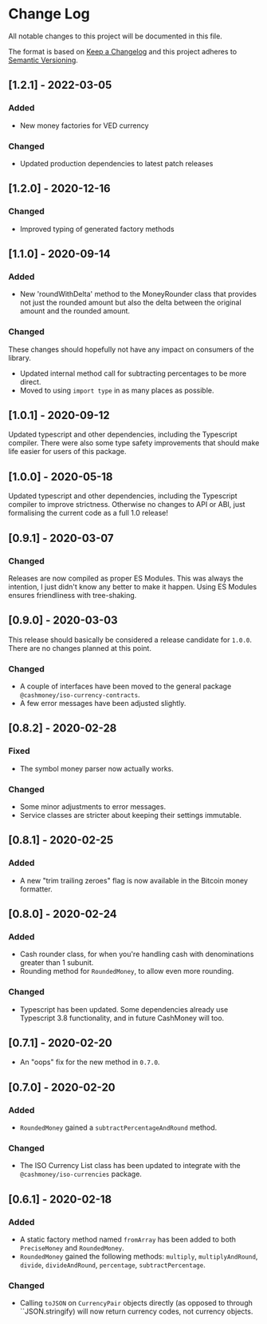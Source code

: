 # Change Log

All notable changes to this project will be documented in this file.

The format is based on [Keep a Changelog](https://keepachangelog.com/en/1.0.0/)
and this project adheres to [Semantic Versioning](https://semver.org/spec/v2.0.0.html).

## [1.2.1] - 2022-03-05

### Added

- New money factories for VED currency

### Changed

- Updated production dependencies to latest patch releases

## [1.2.0] - 2020-12-16

### Changed

- Improved typing of generated factory methods

## [1.1.0] - 2020-09-14

### Added

- New 'roundWithDelta' method to the MoneyRounder class that provides not just the rounded amount
  but also the delta between the original amount and the rounded amount.

### Changed

These changes should hopefully not have any impact on consumers of the library.

- Updated internal method call for subtracting percentages to be more direct.
- Moved to using ``import type`` in as many places as possible.

## [1.0.1] - 2020-09-12

Updated typescript and other dependencies, including the Typescript compiler. There were also some
type safety improvements that should make life easier for users of this package.

## [1.0.0] - 2020-05-18

Updated typescript and other dependencies, including the Typescript compiler to improve strictness.
Otherwise no changes to API or ABI, just formalising the current code as a full 1.0 release!

## [0.9.1] - 2020-03-07

### Changed

Releases are now compiled as proper ES Modules. This was always the intention, I just didn't know
any better to make it happen. Using ES Modules ensures friendliness with tree-shaking.

## [0.9.0] - 2020-03-03

This release should basically be considered a release candidate for ``1.0.0``. There are no changes
planned at this point.

### Changed

- A couple of interfaces have been moved to the general package ``@cashmoney/iso-currency-contracts``.
- A few error messages have been adjusted slightly.

## [0.8.2] - 2020-02-28

### Fixed

- The symbol money parser now actually works.

### Changed

- Some minor adjustments to error messages.
- Service classes are stricter about keeping their settings immutable.

## [0.8.1] - 2020-02-25

### Added

- A new "trim trailing zeroes" flag is now available in the Bitcoin money formatter.

## [0.8.0] - 2020-02-24

### Added

- Cash rounder class, for when you're handling cash with denominations greater than 1 subunit.
- Rounding method for ``RoundedMoney``, to allow even more rounding.

### Changed

- Typescript has been updated. Some dependencies already use Typescript 3.8 functionality, and in future CashMoney will too.

## [0.7.1] - 2020-02-20

- An "oops" fix for the new method in ``0.7.0``.

## [0.7.0] - 2020-02-20

### Added

- ``RoundedMoney`` gained a ``subtractPercentageAndRound`` method.

### Changed

- The ISO Currency List class has been updated to integrate with the ``@cashmoney/iso-currencies`` package.

## [0.6.1] - 2020-02-18

### Added

- A static factory method named ``fromArray`` has been added to both ``PreciseMoney`` and ``RoundedMoney``.
- ``RoundedMoney`` gained the following methods: ``multiply``, ``multiplyAndRound``, ``divide``, ``divideAndRound``, ``percentage``, ``subtractPercentage``.

### Changed

- Calling ``toJSON`` on ``CurrencyPair`` objects directly (as opposed to through ``JSON.stringify) will now return currency codes, not currency objects.
